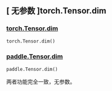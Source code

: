 ## [ 无参数 ]torch.Tensor.dim

### [torch.Tensor.dim](https://pytorch.org/docs/stable/generated/torch.Tensor.dim.html?highlight=dim#torch.Tensor.dim)

```python
torch.Tensor.dim()
```

### [paddle.Tensor.dim](https://www.paddlepaddle.org.cn/documentation/docs/zh/develop/api/paddle/Tensor_cn.html#dim)

```python
paddle.Tensor.dim()
```

两者功能完全一致，无参数。
